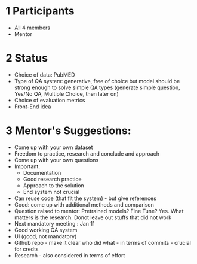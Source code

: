 # 1 Participants

- All 4 members
- Mentor

# 2 Status

- Choice of data: PubMED
- Type of QA system: generative, free of choice but model should be strong enough to solve simple QA types (generate simple question, Yes/No QA, Multiple Choice, then later on)
- Choice of evaluation metrics
- Front-End idea

# 3 Mentor's Suggestions:
  - Come up with your own dataset
  - Freedom to practice, research and conclude and approach
  - Come up with your own questions
  - Important:
      - Documentation
      - Good research practice
      - Approach to the solution
      - End system not crucial
  - Can reuse code (that fit the system) - but give references
  - Good: come up with additional methods and comparison
  - Question raised to mentor: Pretrained models? Fine Tune?
        Yes. What matters is the research.
        Donot leave out stuffs that did not work
  - Next mandatory meeting : Jan 11
  - Good working QA system
  - UI (good, not mandatory)
  - Github repo - make it clear who did what - in terms of commits - crucial for credts
  - Research - also considered in terms of effort
